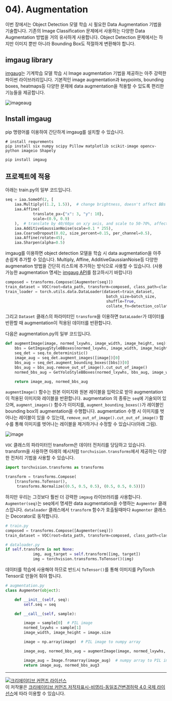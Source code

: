 # 04). Augmentation

이번 장에서는 Object Detection 모델 학습 시 필요한 Data Augmentation 기법을 기술합니다. 기존의 Image Classification 문제에서 사용하는 다양한 Data Augmentation 방법을 거의 유사하게 사용합니다. Object Detection 문제에서는 하지만 이미지 뿐만 아니라 Bounding Box도 적절하게 변환해야 합니다. 

## imgaug library
[imgaug](https://imgaug.readthedocs.io/en/latest/index.html)는 기계학습 모델 학습 시 Image augmentation 기법을 제공하는 아주 강력한 파이썬 라이브러리입니다. 기본적인 image augmentation과 keypoints, bounding boxes, heatmaps등 다양한 문제에 data augmentation을 적용할 수 있도록 편리한 기능들을 제공합니다. 

![imageaug](https://imgaug.readthedocs.io/en/latest/_images/heavy.jpg)

## Install imgaug

pip 명령어를 이용하여 간단하게 imgaug를 설치할 수 있습니다. 


```console
# install requrements
pip install six numpy scipy Pillow matplotlib scikit-image opencv-python imageio Shapely
```

```console
pip install imgaug
```

## 프로젝트에 적용
아래는 train.py의 일부 코드입니다. 

```python
seq = iaa.SomeOf(2, [
    iaa.Multiply((1.2, 1.5)),  # change brightness, doesn't affect BBs
    iaa.Affine(
            translate_px={"x": 3, "y": 10},
            scale=(0.9, 0.9)
    ),  # translate by 40/60px on x/y axis, and scale to 50-70%, affects BBs
    iaa.AdditiveGaussianNoise(scale=0.1 * 255),
    iaa.CoarseDropout(0.02, size_percent=0.15, per_channel=0.5),
    iaa.Affine(rotate=45),
    iaa.Sharpen(alpha=0.5)
```
imgaug를 이용하면 object detection 모델을 학습 시 data augmentation을 아주 손쉽게 추가할 수 있습니다. Multiply, Affine, AdditiveGaussianNoise등 다양한 augmenation 방법을 간단히 리스트에 추가하는 방식으로 사용할 수 있습니다. (사용가능한 augmentation 명세는 [imgaug API](https://imgaug.readthedocs.io/en/latest/source/api.html)를 참고하시기 바랍니다) 

```python
composed = transforms.Compose([Augmenter(seq)])
train_dataset = VOC(root=data_path, transform=composed, class_path=class_path)
train_loader = torch.utils.data.DataLoader(dataset=train_dataset,
                                            batch_size=batch_size,
                                            shuffle=True,
                                            collate_fn=detection_collate)
```
그리고 `Dataset` 클래스의 파라미터인 `transform`을 이용하면 `DataLoader`가 데이터를 반환할 때 augmentation이 적용된 데이터를 반환합니다.

다음은 augmentation.py의 일부 코드입니다. 
```python
def augmentImage(image, normed_lxywhs, image_width, image_height, seq):
    bbs = GetImgaugStyleBBoxes(normed_lxywhs, image_width, image_height)
    seq_det = seq.to_deterministic()
    image_aug = seq_det.augment_images([image])[0]
    bbs_aug = seq_det.augment_bounding_boxes([bbs])[0]
    bbs_aug = bbs_aug.remove_out_of_image().cut_out_of_image()
    normed_bbs_aug = GetYoloStyleBBoxes(normed_lxywhs, bbs_aug, image_width, image_height)    

    return image_aug, normed_bbs_aug
```
`augmentImage()` 함수는 원본 이미지와 원본 레이블을 입력으로 받아 augmentation이 적용된 이미지와 레이블을 반환합니다. augmentation 의 종류는 `seq`에 기술되어 있으며, `augment_images()` 함수가 이미지를, `augment_bounding_boxes()`가 레이블인 bounding box의 augmentation을 수행합니다. augmentation 수행 시 이미지를 벗어나는 레이블이 있을 수 있는데, `remove_out_of_image().cut_out_of_image()` 함수를 통해 이미지를 벗어나는 레이블을 제거하거나 수정할 수 있습니다(아래 그림).

![image](https://user-images.githubusercontent.com/15168540/49096223-7c17d200-f2ad-11e8-9c3c-a982d0ace5c8.png)

`VOC` 클래스의 파라미터인 transform은 데이터 전처리를 당담하고 있습니다. transform을 사용하면 아래의 예시처럼 `torchvision.transforms`에서 제공하는 다양한 전처리 기법을 사용할 수 있습니다. 

```python
import torchvision.transforms as transforms

transform = transforms.Compose(
    [transforms.ToTensor(),
     transforms.Normalize((0.5, 0.5, 0.5), (0.5, 0.5, 0.5))])
```

하지만 우리는 그것보다 훨씬 더 강력한 `imgaug` 라이브러리를 사용합니다. `Augmenter(seq)`는 seq에서 명세한 data augmentation을 수행하는 `Augmenter` 클래스입니다. `dataloader` 클래스에서 `transform` 함수가 호출될때마다 `Augmenter` 클래스는 Decorator로 동작합니다. 

```python
# train.py
composed = transforms.Compose([Augmenter(seq)])
train_dataset = VOC(root=data_path, transform=composed, class_path=class_path)
```

```python
# dataloader.py 
if self.transform is not None:
            img, aug_target = self.transform([img, target])
            img = torchvision.transforms.ToTensor()(img)
```
데이터를 학습에 사용해야 하므로 반드시 `ToTensor()`를 통해 이미지를 PyTorch Tensor로 만들어 줘야 합니다. 

```python
# augmentation.py
class Augmenter(object):

    def __init__(self, seq):
        self.seq = seq

    def __call__(self, sample):

        image = sample[0]  # PIL image
        normed_lxywhs = sample[1]
        image_width, image_height = image.size

        image = np.array(image)  # PIL image to numpy array

        image_aug, normed_bbs_aug = augmentImage(image, normed_lxywhs, image_width, image_height, self.seq)

        image_aug = Image.fromarray(image_aug)  # numpy array to PIL image Again!
        return image_aug, normed_bbs_aug3
```



----



<a rel="license" href="http://creativecommons.org/licenses/by-nc-sa/4.0/"><img alt="크리에이티브 커먼즈 라이선스" style="border-width:0" src="https://i.creativecommons.org/l/by-nc-sa/4.0/88x31.png" /></a><br />이 저작물은 <a rel="license" href="http://creativecommons.org/licenses/by-nc-sa/4.0/">크리에이티브 커먼즈 저작자표시-비영리-동일조건변경허락 4.0 국제 라이선스</a>에 따라 이용할 수 있습니다.